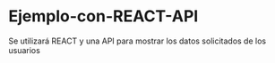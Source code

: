 # Ejemplo-con-REACT-API
Se utilizará REACT y una API para mostrar los datos solicitados de los usuarios
